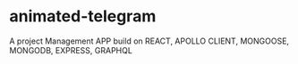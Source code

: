 # animated-telegram
A project Management APP build on REACT, APOLLO CLIENT, MONGOOSE, MONGODB, EXPRESS, GRAPHQL
